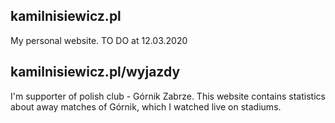 ## kamilnisiewicz.pl
My personal website.
TO DO at 12.03.2020

## kamilnisiewicz.pl/wyjazdy
I'm supporter of polish club - Górnik Zabrze.
This website contains statistics about away matches of Górnik, which I watched live on stadiums.

